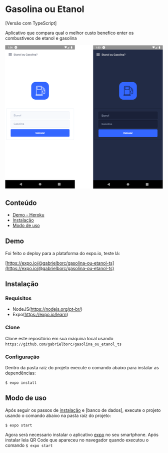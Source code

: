 # Gasolina ou Etanol 
[Versão com TypeScript]

Aplicativo que compara qual o melhor custo benefico enter os combustiveos de etanol e gasolina

![screenshot-app](./assets/screenshot.png)

## Conteúdo

- [Demo - Heroku](#demo)
- [Instalação](#instalação)
- [Modo de uso](#modo-de-uso)

## Demo

Foi feito o deploy para a plataforma do expo.io, teste lá:

 [https://expo.io/@gabrielborc/gasolina-ou-etanol-ts](https://expo.io/@gabrielborc/gasolina-ou-etanol-ts)


## Instalação

### Requisitos

- NodeJS(https://nodejs.org/pt-br/)
- Expo(https://expo.io/learn)

### Clone

Clone este repositório em sua máquina local usando `https://github.com/gabrielborc/gasolina_ou_etanol_ts`

### Configuração

Dentro da pasta raiz do projeto execute o comando abaixo para instalar as dependências:

```
$ expo install
```

## Modo de uso

Após seguir os passos de [instalação](#instalação) e [banco de dados], execute o projeto usando o comando abaixo na pasta raiz do projeto:

```
$ expo start
```

Agora será necessario instalar o aplicativo [expo](https://play.google.com/store/apps/details?id=host.exp.exponent&hl=pt_BR) no seu smartphone. Após instalar leia QR Code que apareceu no navegador quando executou o comando `$ expo start`